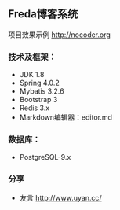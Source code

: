 ## Freda博客系统

项目效果示例 http://nocoder.org

### 技术及框架：
- JDK 1.8
- Spring 4.0.2
- Mybatis 3.2.6
- Bootstrap 3
- Redis 3.x
- Markdown编辑器：editor.md

### 数据库：
- PostgreSQL-9.x

### 分享
- 友言 http://www.uyan.cc/

